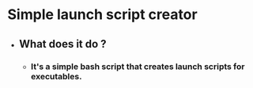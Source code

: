 # Simple launch script creator
- ## What does it do ?
  - ### It's a simple bash script that creates launch scripts for executables.